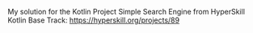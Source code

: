 My solution for the Kotlin Project Simple Search Engine from HyperSkill Kotlin Base Track: https://hyperskill.org/projects/89